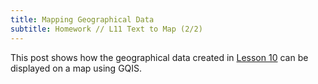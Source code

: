 ```yaml
---
title: Mapping Geographical Data
subtitle: Homework // L11 Text to Map (2/2)
---
```

This post shows how the geographical data created in [Lesson 10](https://kracauer.github.io/2019-05-28-Text-to-Map-1/) can be displayed on a map using GQIS.
